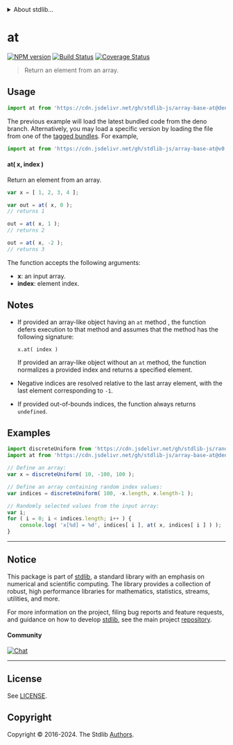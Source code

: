 <!--

@license Apache-2.0

Copyright (c) 2024 The Stdlib Authors.

Licensed under the Apache License, Version 2.0 (the "License");
you may not use this file except in compliance with the License.
You may obtain a copy of the License at

   http://www.apache.org/licenses/LICENSE-2.0

Unless required by applicable law or agreed to in writing, software
distributed under the License is distributed on an "AS IS" BASIS,
WITHOUT WARRANTIES OR CONDITIONS OF ANY KIND, either express or implied.
See the License for the specific language governing permissions and
limitations under the License.

-->


<details>
  <summary>
    About stdlib...
  </summary>
  <p>We believe in a future in which the web is a preferred environment for numerical computation. To help realize this future, we've built stdlib. stdlib is a standard library, with an emphasis on numerical and scientific computation, written in JavaScript (and C) for execution in browsers and in Node.js.</p>
  <p>The library is fully decomposable, being architected in such a way that you can swap out and mix and match APIs and functionality to cater to your exact preferences and use cases.</p>
  <p>When you use stdlib, you can be absolutely certain that you are using the most thorough, rigorous, well-written, studied, documented, tested, measured, and high-quality code out there.</p>
  <p>To join us in bringing numerical computing to the web, get started by checking us out on <a href="https://github.com/stdlib-js/stdlib">GitHub</a>, and please consider <a href="https://opencollective.com/stdlib">financially supporting stdlib</a>. We greatly appreciate your continued support!</p>
</details>

# at

[![NPM version][npm-image]][npm-url] [![Build Status][test-image]][test-url] [![Coverage Status][coverage-image]][coverage-url] <!-- [![dependencies][dependencies-image]][dependencies-url] -->

> Return an element from an array.

<!-- Section to include introductory text. Make sure to keep an empty line after the intro `section` element and another before the `/section` close. -->

<section class="intro">

</section>

<!-- /.intro -->

<!-- Package usage documentation. -->



<section class="usage">

## Usage

```javascript
import at from 'https://cdn.jsdelivr.net/gh/stdlib-js/array-base-at@deno/mod.js';
```
The previous example will load the latest bundled code from the deno branch. Alternatively, you may load a specific version by loading the file from one of the [tagged bundles](https://github.com/stdlib-js/array-base-at/tags). For example,

```javascript
import at from 'https://cdn.jsdelivr.net/gh/stdlib-js/array-base-at@v0.1.0-deno/mod.js';
```

#### at( x, index )

Return an element from an array.

```javascript
var x = [ 1, 2, 3, 4 ];

var out = at( x, 0 );
// returns 1

out = at( x, 1 );
// returns 2

out = at( x, -2 );
// returns 3
```

The function accepts the following arguments:

-   **x**: an input array.
-   **index**: element index.

</section>

<!-- /.usage -->

<!-- Package usage notes. Make sure to keep an empty line after the `section` element and another before the `/section` close. -->

<section class="notes">

## Notes

-   If provided an array-like object having an `at` method , the function defers execution to that method and assumes that the method has the following signature:

    ```text
    x.at( index )
    ```

    If provided an array-like object without an `at` method, the function normalizes a provided index and returns a specified element.

-   Negative indices are resolved relative to the last array element, with the last element corresponding to `-1`.

-   If provided out-of-bounds indices, the function always returns `undefined`.

</section>

<!-- /.notes -->

<!-- Package usage examples. -->

<section class="examples">

## Examples

<!-- eslint no-undef: "error" -->

```javascript
import discreteUniform from 'https://cdn.jsdelivr.net/gh/stdlib-js/random-array-discrete-uniform@deno/mod.js';
import at from 'https://cdn.jsdelivr.net/gh/stdlib-js/array-base-at@deno/mod.js';

// Define an array:
var x = discreteUniform( 10, -100, 100 );

// Define an array containing random index values:
var indices = discreteUniform( 100, -x.length, x.length-1 );

// Randomly selected values from the input array:
var i;
for ( i = 0; i < indices.length; i++ ) {
    console.log( 'x[%d] = %d', indices[ i ], at( x, indices[ i ] ) );
}
```

</section>

<!-- /.examples -->

<!-- Section to include cited references. If references are included, add a horizontal rule *before* the section. Make sure to keep an empty line after the `section` element and another before the `/section` close. -->

<section class="references">

</section>

<!-- /.references -->

<!-- Section for related `stdlib` packages. Do not manually edit this section, as it is automatically populated. -->

<section class="related">

</section>

<!-- /.related -->

<!-- Section for all links. Make sure to keep an empty line after the `section` element and another before the `/section` close. -->


<section class="main-repo" >

* * *

## Notice

This package is part of [stdlib][stdlib], a standard library with an emphasis on numerical and scientific computing. The library provides a collection of robust, high performance libraries for mathematics, statistics, streams, utilities, and more.

For more information on the project, filing bug reports and feature requests, and guidance on how to develop [stdlib][stdlib], see the main project [repository][stdlib].

#### Community

[![Chat][chat-image]][chat-url]

---

## License

See [LICENSE][stdlib-license].


## Copyright

Copyright &copy; 2016-2024. The Stdlib [Authors][stdlib-authors].

</section>

<!-- /.stdlib -->

<!-- Section for all links. Make sure to keep an empty line after the `section` element and another before the `/section` close. -->

<section class="links">

[npm-image]: http://img.shields.io/npm/v/@stdlib/array-base-at.svg
[npm-url]: https://npmjs.org/package/@stdlib/array-base-at

[test-image]: https://github.com/stdlib-js/array-base-at/actions/workflows/test.yml/badge.svg?branch=v0.1.0
[test-url]: https://github.com/stdlib-js/array-base-at/actions/workflows/test.yml?query=branch:v0.1.0

[coverage-image]: https://img.shields.io/codecov/c/github/stdlib-js/array-base-at/main.svg
[coverage-url]: https://codecov.io/github/stdlib-js/array-base-at?branch=main

<!--

[dependencies-image]: https://img.shields.io/david/stdlib-js/array-base-at.svg
[dependencies-url]: https://david-dm.org/stdlib-js/array-base-at/main

-->

[chat-image]: https://img.shields.io/gitter/room/stdlib-js/stdlib.svg
[chat-url]: https://app.gitter.im/#/room/#stdlib-js_stdlib:gitter.im

[stdlib]: https://github.com/stdlib-js/stdlib

[stdlib-authors]: https://github.com/stdlib-js/stdlib/graphs/contributors

[umd]: https://github.com/umdjs/umd
[es-module]: https://developer.mozilla.org/en-US/docs/Web/JavaScript/Guide/Modules

[deno-url]: https://github.com/stdlib-js/array-base-at/tree/deno
[deno-readme]: https://github.com/stdlib-js/array-base-at/blob/deno/README.md
[umd-url]: https://github.com/stdlib-js/array-base-at/tree/umd
[umd-readme]: https://github.com/stdlib-js/array-base-at/blob/umd/README.md
[esm-url]: https://github.com/stdlib-js/array-base-at/tree/esm
[esm-readme]: https://github.com/stdlib-js/array-base-at/blob/esm/README.md
[branches-url]: https://github.com/stdlib-js/array-base-at/blob/main/branches.md

[stdlib-license]: https://raw.githubusercontent.com/stdlib-js/array-base-at/main/LICENSE

</section>

<!-- /.links -->
